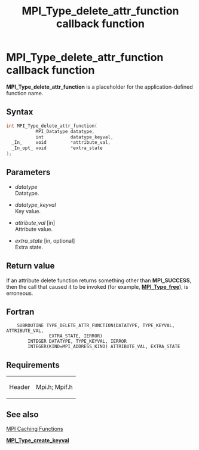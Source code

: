 ﻿---
title: MPI_Type_delete_attr_function callback function
TOCTitle: MPI_Type_delete_attr_function callback function
ms:assetid: 51e6cd99-404f-4ede-9b92-e87ff9469053
ms:mtpsurl: https://msdn.microsoft.com/en-us/library/Dn520563(v=VS.85)
ms:contentKeyID: 59361034
ms.date: 03/28/2018
mtps_version: v=VS.85
f1_keywords:
- mpi/MPI_Type_delete_attr_function
- mpi/TYPE_DELETE_ATTR_FUNCTION
- MPI_Type_delete_attr_function
- mpif/MPI_Type_delete_attr_function
- mpif/TYPE_DELETE_ATTR_FUNCTION
- TYPE_DELETE_ATTR_FUNCTION
dev_langs:
- C++
- C
---

# MPI\_Type\_delete\_attr\_function callback function

**MPI\_Type\_delete\_attr\_function** is a placeholder for the application-defined function name.

## Syntax

``` c++
int MPI_Type_delete_attr_function(
           MPI_Datatype datatype,
           int          datatype_keyval,
  _In_     void         *attribute_val,
  _In_opt_ void         *extra_state
);
```

## Parameters

  - *datatype*  
    Datatype.

  - *datatype\_keyval*  
    Key value.

  - *attribute\_val* \[in\]  
    Attribute value.

  - *extra\_state* \[in, optional\]  
    Extra state.

## Return value

If an attribute delete function returns something other than **MPI\_SUCCESS**, then the call that caused it to be invoked (for example, [**MPI\_Type\_free**](mpi-type-free-function.md)), is erroneous.

## Fortran

``` FORTRAN
    SUBROUTINE TYPE_DELETE_ATTR_FUNCTION(DATATYPE, TYPE_KEYVAL, ATTRIBUTE_VAL,
                EXTRA_STATE, IERROR)
        INTEGER DATATYPE, TYPE_KEYVAL, IERROR
        INTEGER(KIND=MPI_ADDRESS_KIND) ATTRIBUTE_VAL, EXTRA_STATE
```

## Requirements

<table>
<colgroup>
<col  />
<col  />
</colgroup>
<tbody>
<tr class="odd">
<td><p>Header</p></td>
<td>Mpi.h;
Mpif.h</td>
</tr>
</tbody>
</table>


## See also

[MPI Caching Functions](mpi-caching-functions.md)

[**MPI\_Type\_create\_keyval**](mpi-type-create-keyval-function.md)

